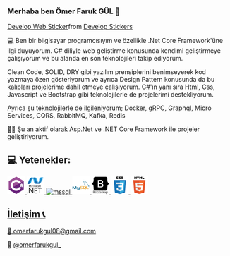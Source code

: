 ### Merhaba ben Ömer Faruk GÜL 👋
<div class="tenor-gif-embed" data-postid="24999202" data-share-method="host" data-aspect-ratio="1.37931" data-width="100%"><a href="https://tenor.com/view/develop-web-design-software-web-designer-gif-24999202">Develop Web Sticker</a>from <a href="https://tenor.com/search/develop-stickers">Develop Stickers</a></div> <script type="text/javascript" async src="https://tenor.com/embed.js"></script>

💻 Ben bir bilgisayar programcısıyım ve özellikle .Net Core Framework'üne ilgi duyuyorum. C# diliyle web geliştirme konusunda kendimi geliştirmeye çalışıyorum ve bu alanda en son teknolojileri takip ediyorum.

Clean Code, SOLID, DRY gibi yazılım prensiplerini benimseyerek kod yazmaya özen gösteriyorum ve ayrıca Design Pattern konusunda da bu kalıpları projelerime dahil etmeye çalışıyorum. C#'ın yanı sıra Html, Css, Javascript ve Bootstrap gibi teknolojilerle de projelerimi destekliyorum.

Ayrıca şu teknolojilerle de ilgileniyorum; Docker, gRPC, Graphql, Micro Services, CQRS, RabbitMQ, Kafka, Redis

👨‍💻 Şu an aktif olarak Asp.Net ve .NET Core Framework ile projeler geliştiriyorum.

## 💻 Yetenekler:
<p align="left">
<a href="https://www.w3schools.com/cs/" target="_blank" rel="noreferrer"> <img src="https://raw.githubusercontent.com/devicons/devicon/master/icons/csharp/csharp-original.svg" alt="csharp" width="40" height="40"/> </a>
<a href="https://dotnet.microsoft.com/" target="_blank" rel="noreferrer"> <img src="https://raw.githubusercontent.com/devicons/devicon/master/icons/dot-net/dot-net-original-wordmark.svg" alt="dotnet" width="40" height="40"/> </a>
 </a> <a href="https://www.microsoft.com/en-us/sql-server" target="_blank" rel="noreferrer"> <img src="https://www.svgrepo.com/show/303229/microsoft-sql-server-logo.svg" alt="mssql" width="40" height="40"/> </a> <a href="https://www.mysql.com/" target="_blank" rel="noreferrer"> <img src="https://raw.githubusercontent.com/devicons/devicon/master/icons/mysql/mysql-original-wordmark.svg" alt="mysql" width="40" height="40"/> </a> 
<a href="https://getbootstrap.com" target="_blank" rel="noreferrer"> <img src="https://raw.githubusercontent.com/devicons/devicon/master/icons/bootstrap/bootstrap-plain-wordmark.svg" alt="bootstrap" width="40" height="40"/> </a> 
<a href="https://www.w3schools.com/css/" target="_blank" rel="noreferrer"> <img src="https://raw.githubusercontent.com/devicons/devicon/master/icons/css3/css3-original-wordmark.svg" alt="css3" width="40" height="40"/> </a>  
<a href="https://www.w3.org/html/" target="_blank" rel="noreferrer"> <img src="https://raw.githubusercontent.com/devicons/devicon/master/icons/html5/html5-original-wordmark.svg" alt="html5" width="40" height="40"/> </p>

## İletişim :telephone_receiver:

:e-mail: omerfarukgul08@gmail.com

:iphone: [@omerfarukgul_](https://www.instagram.com/omerfarukgul_/)
<!--
**omerfarukgull/omerfarukgull** is a ✨ _special_ ✨ repository because its `README.md` (this file) appears on your GitHub profile.

Here are some ideas to get you started:

- 🔭 I’m currently working on ...
- 🌱 I’m currently learning ...
- 👯 I’m looking to collaborate on ...
- 🤔 I’m looking for help with ...
- 💬 Ask me about ...
- 📫 How to reach me: ...
- 😄 Pronouns: ...
- ⚡ Fun fact: ...
-->
